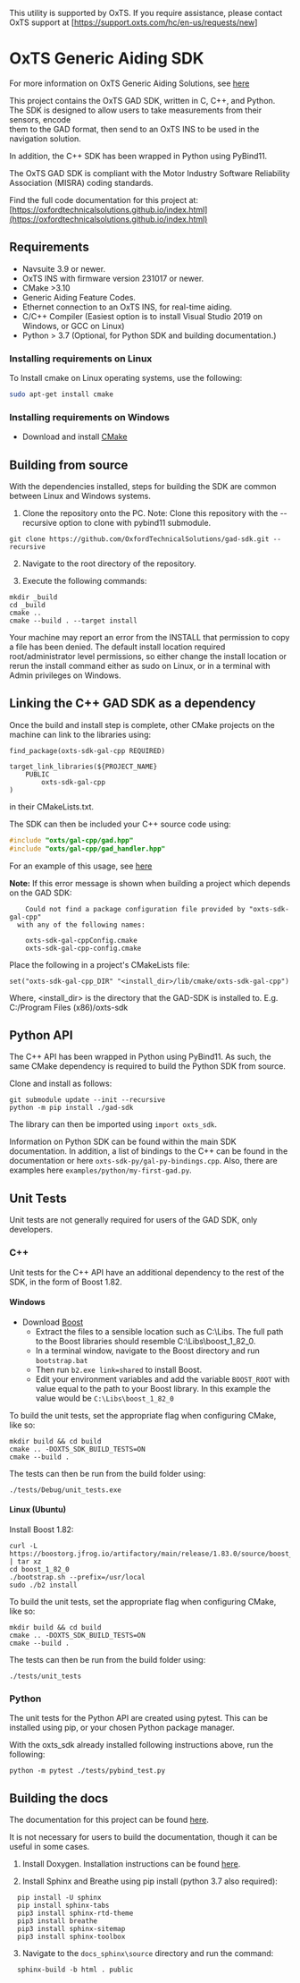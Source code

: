 This utility is supported by OxTS. If you require assistance, please contact 
OxTS support at [https://support.oxts.com/hc/en-us/requests/new]

# OxTS Generic Aiding SDK

For more information on OxTS Generic Aiding Solutions, see 
[here](https://www.oxts.com/what-is-generic-aiding/)

This project contains the OxTS GAD SDK, written in C, C++, and Python. The SDK 
is designed to allow users to take measurements from their sensors, encode  
them to the GAD format, then send to an OxTS INS to be used in the navigation 
solution.

In addition, the C++ SDK has been wrapped in Python using PyBind11.

The OxTS GAD SDK is compliant with the Motor Industry Software Reliability 
Association (MISRA) coding standards.

Find the full code documentation for this project at: 
[https://oxfordtechnicalsolutions.github.io/index.html](https://oxfordtechnicalsolutions.github.io/index.html)

## Requirements

- Navsuite 3.9 or newer.
- OxTS INS with firmware version 231017 or newer.
- CMake >3.10
- Generic Aiding Feature Codes.
- Ethernet connection to an OxTS INS, for real-time aiding.
- C/C++ Compiler (Easiest option is to install Visual Studio 2019 
on Windows, or GCC on Linux)
- Python > 3.7 (Optional, for Python SDK and building documentation.)

### Installing requirements on Linux

To Install cmake on Linux operating systems, use the following:

```bash
sudo apt-get install cmake
```

### Installing requirements on Windows 

- Download and install [CMake](https://cmake.org/download/)

## Building from source

With the dependencies installed, steps for building the SDK are common between 
Linux and Windows systems.

1. Clone the repository onto the PC. Note: Clone this repository with the 
--recursive option to clone with pybind11 submodule. 

```console
git clone https://github.com/OxfordTechnicalSolutions/gad-sdk.git --recursive
```

2. Navigate to the root directory of the repository.

3. Execute the following commands:

```console
mkdir _build
cd _build 
cmake ..
cmake --build . --target install
```

Your machine may report an error from the INSTALL that permission to copy a 
file has been denied. The default install location required root/administrator 
level permissions, so either change the install location or rerun the install 
command either as sudo on Linux, or in a terminal with Admin privileges on 
Windows.

## Linking the C++ GAD SDK as a dependency

Once the build and install step is complete, other CMake projects on the 
machine can link to the libraries using:

```
find_package(oxts-sdk-gal-cpp REQUIRED)

target_link_libraries(${PROJECT_NAME} 
    PUBLIC
        oxts-sdk-gal-cpp
)
```

in their CMakeLists.txt.
 
The SDK can then  be included your C++ source code using:

```c++
#include "oxts/gal-cpp/gad.hpp"
#include "oxts/gal-cpp/gad_handler.hpp"
```

 For an example of this usage, see [here](https://oxfordtechnicalsolutions.github.io/source/longform/my_first_gad.html)


**Note:** If this error message is shown when building a project which depends 
on the GAD SDK:

```
    Could not find a package configuration file provided by "oxts-sdk-gal-cpp"
  with any of the following names:

    oxts-sdk-gal-cppConfig.cmake
    oxts-sdk-gal-cpp-config.cmake
```

Place the following in a project's CMakeLists file:

```
set("oxts-sdk-gal-cpp_DIR" "<install_dir>/lib/cmake/oxts-sdk-gal-cpp")
```

Where, <install_dir> is the directory that the GAD-SDK is installed to. 
E.g. C:/Program Files (x86)/oxts-sdk 


## Python API

The C++ API has been wrapped in Python using PyBind11. As such, the same CMake 
dependency is required to build the Python SDK from source.

Clone and install as follows:

```console
git submodule update --init --recursive
python -m pip install ./gad-sdk 
```

The library can then be imported using `import oxts_sdk`.

Information on Python SDK can be found within the main SDK documentation. In 
addition, a list of bindings to the C++ can be found in the documentation or 
here `oxts-sdk-py/gal-py-bindings.cpp`. Also, there are examples here 
`examples/python/my-first-gad.py`.

## Unit Tests

Unit tests are not generally required for users of the GAD SDK, only 
developers. 

### C++

Unit tests for the C++ API have an additional dependency to the rest of the SDK,
in the form of Boost 1.82. 

#### Windows

- Download [Boost](https://www.boost.org/users/download/)
  - Extract the files to a sensible location such as C:\Libs. The full path to 
  the Boost libraries should resemble C:\Libs\boost_1_82_0.
  - In a terminal window, navigate to the Boost directory and run `bootstrap.bat` 
  - Then run `b2.exe link=shared` to install Boost.
  - Edit your environment variables and add the variable `BOOST_ROOT` with 
  value equal to the path to your Boost library. In this example the value 
  would be `C:\Libs\boost_1_82_0`

To build the unit tests, set the appropriate flag when configuring CMake, like 
so:

```console
mkdir build && cd build
cmake .. -DOXTS_SDK_BUILD_TESTS=ON
cmake --build .
```

The tests can then be run from the build folder using:

```console
./tests/Debug/unit_tests.exe
```

#### Linux (Ubuntu)

Install Boost 1.82:

```console
curl -L https://boostorg.jfrog.io/artifactory/main/release/1.83.0/source/boost_1_82_0.tar.gz | tar xz
cd boost_1_82_0
./bootstrap.sh --prefix=/usr/local
sudo ./b2 install
```

To build the unit tests, set the appropriate flag when configuring CMake, like 
so:

```console
mkdir build && cd build
cmake .. -DOXTS_SDK_BUILD_TESTS=ON
cmake --build .
```

The tests can then be run from the build folder using:

```console
./tests/unit_tests
```


### Python

The unit tests for the Python API are created using pytest. This can be 
installed using pip, or your chosen Python package manager.

With the oxts_sdk already installed following instructions above, run the 
following:

```console
python -m pytest ./tests/pybind_test.py 
```


## Building the docs

The documentation for this project can be found 
[here](https://oxfordtechnicalsolutions.github.io/index.html).

It is not necessary for users to build the documentation, though it can be 
useful in some cases.

1. Install Doxygen. Installation instructions can be found 
[here](https://www.doxygen.nl/manual/install.html).

2. Install Sphinx and Breathe using pip install (python 3.7 also required):

```console
  pip install -U sphinx
  pip install sphinx-tabs
  pip3 install sphinx-rtd-theme
  pip3 install breathe
  pip3 install sphinx-sitemap
  pip3 install sphinx-toolbox
```

3. Navigate to the `docs_sphinx\source` directory and run the command:

```console
  sphinx-build -b html . public
```
